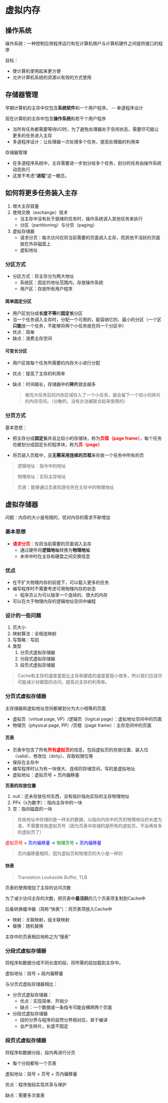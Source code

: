 # 虚拟内存

## 操作系统

操作系统：一种控制应用程序运行和在计算机用户与计算机硬件之间提供接口的程序

目标：

* 使计算机使用起来更方便
* 允许计算机系统的资源以有效的方式使用



## 存储器管理

早期计算机的主存中仅包含**系统软件**和一个用户程序。 -- 单道程序设计

现在计算机的主存中包含**操作系统**和若干个用户程序

* 当所有任务都需要等待I/O时，为了避免处理器处于空闲状态，需要尽可能让更多的任务进入主存
* 多道程序设计：让处理器一次处理多个任务，提高处理器的利用率

存储器管理

* 在多道程序系统中，主存需要进一步划分给多个任务，划分的任务由操作系统动态执行
* 这里不考虑“**进程**”这一概念。



## 如何将更多任务装入主存

1. 增大主存容量
2. 使用交换（exchange）技术
	* 当主存中没有处于就绪的任务时，操作系统调入其他任务来执行
	* 分区（partitioning）与分页（paging）
3. 虚拟存储器
	* 请求分页：每次访问仅将当前需要的页面调入主存，而其他不活跃的页面放在外存磁盘上
	* 虚拟地址

### 分区方式

* 分区方式：将主存分为两大地址
	* 系统区：固定的地址范围内，存放操作系统
	* 用户区：存放所有用户程序



#### 简单固定分区

* 用户区划分成**长度不等**的**固定长**分区
* 当一个任务调入主存时，分配一个可用的，能容纳它的、最小的分区（一个区**只能**放一个任务，不能够将两个小任务放在同一个分区中）
* 优点：简单
* 缺点：浪费主存空间



#### 可变长分区

* 用户区按每个任务所需要的内存大小进行分配

* 优点：提高了主存的利用率

* 缺点：时间越长，存储器中的**碎片**就会越多

	> 做完大任务后的内存区域存入了一个小任务，就会留下一个较小的碎片的内存空间。（分散的，没有办法被联合起来使用的）



### 分页方式

基本思想：

* 把主存分成**固定长**并且比较小的存储块，称为<span style = 'color: red'>**页框（page frame）**</span>，每个任务也被划分成固定长的程序块，称为<span style = 'color: red'>**页（page）**</span>

* 将页装入页框中，且**无需采用连续的页框**来存放一个任务中所有的页

> 逻辑地址：指令中的地址
>
> 物理地址：实际主存地址
>
> 页表：能够通过页表知道任务在主存中的物理地址



## 虚拟存储器

问题：内存的大小是有限的，但对内存的需求不断增加

### 基本思想

* <span style = 'color: red'>**请求分页**</span>：仅将当前需要的页面调入主存
	* 通过硬件将**逻辑地址**转换为**物理地址**
	* 未命中时在主存和硬盘之间交换信息

### 优点

* 在不扩大物理内存的前提下，可以载入更多的任务
* 编写程序时不需要考虑可用物理内存的状态
	* 程序员认为可以独享一个连续的、很大的内存
* 可以在大于物理内存的逻辑地址空间中编程

### 设计的一些问题

1. 页大小
2. 映射算法：全相连映射
3. 写策略：写回
4. 类型
	1. 分页式虚拟存储器
	2. 分段式虚拟存储器
	3. 段页式虚拟存储器

> Cache和主存的速度差距比主存和硬盘的速度差距小很多，所以我们应该尽可能减少对硬盘的访问，提高对主存的利用率。



### 分页式虚拟存储器

主存储器和虚拟地址空间都被划分为大小相等的页面

* 虚拟页（virtual page, VP）/逻辑页（logical page）：虚拟地址空间中的页面
* 物理页（physical page, PP）/页框（page frame）：主存空间中的页面

#### 页表

* 页表中包含了所有<span style = 'color: red'>**所有虚拟页**</span>的信息，包括虚拟页的存放位置、装入位（valid）、修改位（dirty）、存取权限位等
* 保存在主存中
* 编写程序时认为有一块很大、连续的存储空间，写的是虚拟地址
* 虚拟地址：虚拟页号 + 页内偏移量



**页表的存放位置**

1. null：还未存放任何东西，没有指针指向实际的主存物理地址
2. PPx（x为数字）：指向主存中的一块
3. 空：指向磁盘的一块

> 存放地址中存储的是一样长的数据，以指向内存中的页的物理地址的长度为准，不需要存放虚拟页号（因为页表中存储的是所有的虚拟页，不会再有多的虚拟页了）

<span style='color :red'>虚拟页号</span> + <span style = 'color: blue'>页内偏移量</span> -> <span style='color: green'>物理页号</span> + <span style = 'color: blue'>页内偏移量</span>

> 页内偏移量相同，因为虚拟页和物理页的大小是一样的



#### 快表

> Translation Lookaside Buffer, TLB

页表的使用增加了主存的访问次数

为了减少访问主存的次数，把页表中**最活跃**的几个页表项复制到Cache中

后备转换缓冲器（简称“快表”）：将页表项放入Cache中

* 映射：关联映射，组关联映射
* 替换：随机替换

主存中的页表相应地称之为“慢表”



### 分段式虚拟存储器

将程序和数据分成不同长度的段，将所需的段加载到主存中。

虚拟地址：段号 + 段内偏移量

与分页式虚拟存储器相比：

* 分页式虚拟存储器：
	* 优点：实现简单、开销少
	* 缺点：一个数据或一条指令可能会横跨两个页面
* 分段式虚拟存储器
	* 段的分界与程序的自然分界相对应，易于编译
	* 会产生碎片，长度不固定



### 段页式虚拟存储器

将程序和数据分段，段内再进行分页

* 每个分段都有一个页表

虚拟地址：段号 + 页号 + 页内偏移量

优点：程序按段实现共享与保护

缺点：需要多次查表